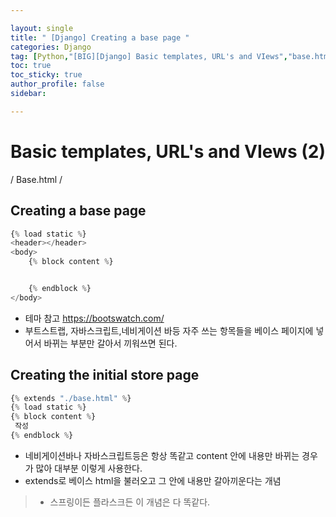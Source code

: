 ```yaml
---

layout: single
title: " [Django] Creating a base page "
categories: Django
tag: [Python,"[BIG][Django] Basic templates, URL's and VIews","base.html"]
toc: true
toc_sticky: true
author_profile: false
sidebar:

---
```

# Basic templates, URL's and VIews (2)

/ Base.html /

## Creating a base page
```python
{% load static %}
<header></header>
<body>
    {% block content %}


    {% endblock %}
</body>
```
- 테마 참고 https://bootswatch.com/
- 부트스트랩, 자바스크립트,네비게이션 바등 자주 쓰는 항목들을 베이스 페이지에 넣어서 바뀌는 부분만 갈아서 끼워쓰면 된다.

## Creating the initial store page

```python
{% extends "./base.html" %}
{% load static %}
{% block content %}
 작성
{% endblock %}
```
- 네비게이션바나 자바스크립트등은 항상 똑같고 content 안에 내용만 바뀌는 경우가 많아 대부분 이렇게 사용한다.
- extends로 베이스 html을 불러오고 그 안에 내용만 갈아끼운다는 개념
>- 스프링이든 플라스크든 이 개념은 다 똑같다.